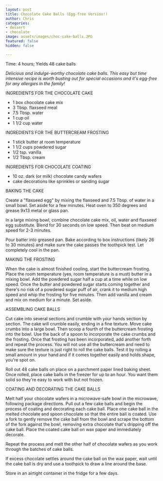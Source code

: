 ```yaml
---
layout: post
title: Chocolate Cake Balls (Egg-free Version!)
author: Chris
categories:
- dessert
- chocolate
image: assets/images/choc-cake-balls.JPG
featured: false
hidden: false

---
```

Time: 4 hours; Yields 48 cake balls

_Delicious and indulge-worthy chocolate cake balls. This easy but time intensive recipe is worth busting out for special occasions and it's egg-free for any allergies in the family!_

INGREDIENTS FOR THE CHOCOLATE CAKE

* 1 box chocolate cake mix
* 3 Tbsp. flaxseed meal
* 7.5 Tbsp. water
* 1 cup oil
* 1 1/2 cup water

INGREDIENTS FOR THE BUTTERCREAM FROSTING

* 1 stick butter at room temperature
* 1 1/2 cups powdered sugar
* 1/2 tsp. vanilla
* 1/2 Tbsp. cream

INGREDIENTS FOR CHOCOLATE COATING

* 10 oz. dark (or milk) chocolate candy wafers
* cake decorations like sprinkles or sanding sugar

BAKING THE CAKE

Create a "flaxseed egg" by mixing the flaxseed and 7.5 Tbsp. of water in a small bowl. Set aside for a few minutes. Heat oven to 350 degrees and grease 9x13 metal or glass pan.

In a large mixing bowl, combine chocolate cake mix, oil, water and flaxseed egg substitute. Blend for 30 seconds on low speed. Then beat on medium speed for 2-3 minutes.

Pour batter into greased pan. Bake according to box instructions (likely 26 to 30 minutes) and make sure the cake passes the toothpick test. Let completely cool in the pan.

MAKING THE FROSTING

When the cake is almost finished cooling, start the buttercream frosting. Place the room temperature (yes, room temperature is a must) butter in a mixing bowl. Add the powdered sugar half a cup at a time while on low speed. Once the butter and powdered sugar starts coming together and there's no risk of a powdered sugar puff of air, crank it to medium high speed and whip the frosting for five minutes. Then add vanilla and cream and mix on medium for a minute. Set aside.

ASSEMBLING CAKE BALLS

Cut cake into several sections and crumble with your hands section by section. The cake will crumble easily, ending in a fine texture. Move cake crumbs into a large bowl. Then scoop a fourth of the buttercream frosting into the bowl. Use the back of a spoon to incorporate the cake crumbs and the frosting. Once that frosting has been incorporated, add another forth and repeat the process. You will not use all the buttercream and need to make sure the texture is just right to roll the cake balls. Test it by rolling a small amount in your hand and if it comes together easily and holds shape, you're spot on.

Roll out 48 cake balls on place on a parchment paper lined baking sheet. Once rolled, place cake balls in the freezer for up to an hour. You want them solid so they're easy to work with but not frozen.

COATING AND DECORATING THE CAKE BALLS

Melt half your chocolate wafers in a microwave-safe bowl in the microwave, following package directions. Pull out a few cake balls and begin the process of coating and decorating each cake ball. Place one cake ball in the melted chocolate and spoon chocolate so that the entire ball is coated. Use a fork to gently remove the cake ball from the bowl and scrape the bottom of the fork against the bowl, removing extra chocolate that's dripping off the cake ball. Place the coated cake ball on wax paper and immediately decorate.

Repeat the process and melt the other half of chocolate wafers as you work through the batches of cake balls.

If excess chocolate settles around the cake ball on the wax paper, wait until the cake ball is dry and use a toothpick to draw a line around the base. 

Store in an airtight container in the fridge for a few days.